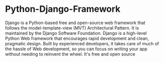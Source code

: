# Python-Django-Framework
Django is a Python-based free and open-source web framework that follows the model-template-view (MVT) Architectural Pattern. It is maintained by the Django Software Foundation. Django is a high-level Python Web framework that encourages rapid development and clean, pragmatic design. Built by experienced developers, it takes care of much of the hassle of Web development, so you can focus on writing your app without needing to reinvent the wheel. It's free and open source
